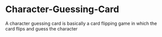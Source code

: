 # Character-Guessing-Card
A character guessing card is basically a card flipping game in which the card flips and guess the character
